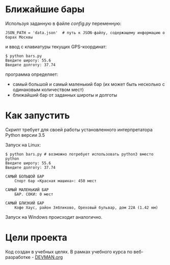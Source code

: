 # Ближайшие бары

Используя заданную в файле *config.py* переменную:
```
JSON_PATH = 'data.json'  # путь к JSON-файлу, содержащему информацию о барах Москвы
```
и ввод с клавиатуры текущих GPS-координат:
```
$ python bars.py
Введите широту: 55.6
Введите долготу: 37.74
```
программа определяет:
 * самый большой и самый маленький бар (их может быть несколько с одинаковым количеством мест)
 * ближайший бар от заданных широты и долготы
 
 

# Как запустить

Скрипт требует для своей работы установленного интерпретатора Python версии 3.5

Запуск на Linux:

```
$ python bars.py # возможно потребует использовать python3 вместо python
Введите широту: 55.6
Введите долготу: 37.74

САМЫЙ БОЛЬШОЙ БАР
    Спорт бар «Красная машина»: 450 мест

САМЫЙ МАЛЕНЬКИЙ БАР
    БАР. СОКИ: 0 мест

САМЫЙ БЛИЗКИЙ БАР
    Кофе Хаус, район Зябликово, Ореховый бульвар, дом 22А (1.42 км)
```

Запуск на Windows происходит аналогично.

# Цели проекта

Код создан в учебных целях. В рамках учебного курса по веб-разработке - [DEVMAN.org](https://devman.org)
